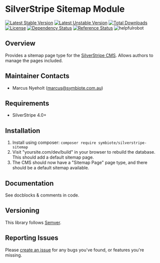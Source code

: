 # SilverStripe Sitemap Module

[![Latest Stable Version](https://poser.pugx.org/symbiote/silverstripe-sitemap/v/stable)](https://packagist.org/packages/symbiote/silverstripe-sitemap)
[![Latest Unstable Version](https://poser.pugx.org/symbiote/silverstripe-sitemap/v/unstable)](https://packagist.org/packages/symbiote/silverstripe-sitemap)
[![Total Downloads](https://poser.pugx.org/symbiote/silverstripe-sitemap/downloads)](https://packagist.org/packages/symbiote/silverstripe-sitemap)
[![License](https://poser.pugx.org/symbiote/silverstripe-sitemap/license)](https://packagist.org/packages/symbiote/silverstripe-sitemap)
[![Dependency Status](https://www.versioneye.com/php/symbiote:silverstripe-sitemap/badge.svg)](https://www.versioneye.com/php/symbiote:silverstripe-sitemap)
[![Reference Status](https://www.versioneye.com/php/symbiote:silverstripe-sitemap/reference_badge.svg?style=flat)](https://www.versioneye.com/php/symbiote:silverstripe-sitemap/references)
![helpfulrobot](https://helpfulrobot.io/symbiote/silverstripe-sitemap/badge)

## Overview

Provides a sitemap page type for the [SilverStripe CMS](http://silverstripe.org).
Allows authors to manage the pages included.

## Maintainer Contacts
*  Marcus Nyeholt (<marcus@symbiote.com.au>)

## Requirements

*  SilverStripe 4.0+

## Installation

1.  Install using composer: ```composer require symbiote/silverstripe-sitemap```
2.  Visit "yoursite.com/dev/build" in your browser to rebuild the database. This should add a default sitemap page.
3.  The CMS should now have a "Sitemap Page" page type, and there should be a default sitemap available.

## Documentation

See docblocks & comments in code.

## Versioning

This library follows [Semver](http://semver.org).

## Reporting Issues

Please [create an issue](https://github.com/symbiote/silverstripe-sitemap/issues) for any bugs you've found, or features you're missing.
